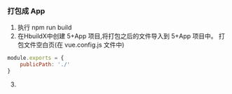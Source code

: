 ### 打包成 App 
1. 执行 npm run build
2. 在HbuildX中创建 5+App 项目,将打包之后的文件导入到 5+App 项目中。
打包文件空白页(在 vue.config.js 文件中)
```javascript
module.exports = {
    publicPath: './'
}
```
3. 
